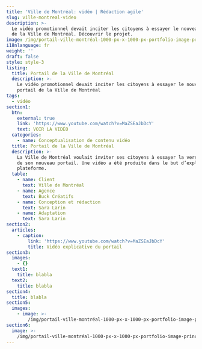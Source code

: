 ```yaml
---
title: 'Ville de Montréal: vidéo | Rédaction agile'
slug: ville-montreal-video
description: >-
  Le vidéo promotionnel devait inciter les citoyens à essayer le nouveau portail
  de la Ville de Montréal. Découvrir le projet. 
image: /img/portail-ville-montréal-1000-px-x-1000-px-portfolio-image-principale.png
i18nlanguage: fr
weight: ''
draft: false
style: style-3
listing:
  title: Portail de la Ville de Montréal
  description: >-
    Le vidéo promotionnel devait inciter les citoyens à essayer le nouveau
    portail de la Ville de Montréal
tags:
  - vidéo
section1:
  btn:
    external: true
    link: 'https://www.youtube.com/watch?v=MaZSEaJbDcY'
    text: VOIR LA VIDÉO
  categories:
    - name: Conceptualisation de contenu vidéo
  title: Portail de la Ville de Montréal
  description: >-
    La Ville de Montréal voulait inviter ses citoyens à essayer la version beta
    de son nouveau portail. Une vidéo a été produite dans le but d’expliquer la
    plateforme. 
  table:
    - name: Client
      text: Ville de Montréal
    - name: Agence
      text: Buck Créatifs
    - name: Conception et rédaction
      text: Sara Larin
    - name: Adaptation
      text: Sara Larin
section2:
  articles:
    - caption:
        link: 'https://www.youtube.com/watch?v=MaZSEaJbDcY'
        title: Vidéo explicative du portail
section3:
  images:
    - {}
  text1:
    title: blabla
  text2:
    title: blabla
section4:
  title: blabla
section5:
  images:
    - image: >-
        /img/portail-ville-montréal-1000-px-x-1000-px-portfolio-image-principale.png
section6:
  image: >-
    /img/portail-ville-montréal-1000-px-x-1000-px-portfolio-image-principale.png
---
```


